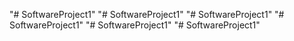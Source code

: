 "# SoftwareProject1" 
"# SoftwareProject1" 
"# SoftwareProject1" 
"# SoftwareProject1" 
"# SoftwareProject1" 
"# SoftwareProject1" 
